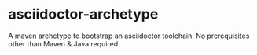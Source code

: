 asciidoctor-archetype
=====================

A maven archetype to bootstrap an asciidoctor toolchain. No prerequisites other than Maven &amp; Java required.
